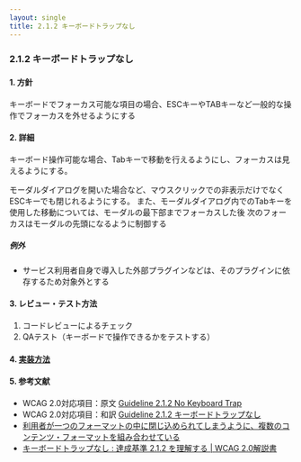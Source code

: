 ```yaml
---
layout: single
title: 2.1.2 キーボードトラップなし
---
```


### 2.1.2 キーボードトラップなし

#### 1. 方針
キーボードでフォーカス可能な項目の場合、ESCキーやTABキーなど一般的な操作でフォーカスを外せるようにする

#### 2. 詳細
キーボード操作可能な場合、Tabキーで移動を行えるようにし、フォーカスは見えるようにする。

モーダルダイアログを開いた場合など、マウスクリックでの非表示だけでなくESCキーでも閉じれるようにする。
また、モーダルダイアログ内でのTabキーを使用した移動については、モーダルの最下部までフォーカスした後
次のフォーカスはモーダルの先頭になるように制御する

##### 例外
- サービス利用者自身で導入した外部プラグインなどは、そのプラグインに依存するため対象外とする

#### 3. レビュー・テスト方法

1. コードレビューによるチェック
2. QAテスト（キーボードで操作できるかをテストする）

#### 4. [実装方法](/src/html/2/1/2.md)

#### 5. 参考文献

- WCAG 2.0対応項目：原文 [Guideline 2.1.2 No Keyboard Trap](https://www.w3.org/TR/2008/REC-WCAG20-20081211/#keyboard-operation-trapping)
- WCAG 2.0対応項目：和訳 [Guideline 2.1.2 キーボードトラップなし](http://waic.jp/docs/WCAG20/Overview.html#keyboard-operation-trapping)
- [利用者が一つのフォーマットの中に閉じ込められてしまうように、複数のコンテンツ・フォーマットを組み合わせている](http://waic.jp/docs/WCAG-TECHS/F10.html)
- [キーボードトラップなし : 達成基準 2.1.2 を理解する | WCAG 2.0解説書](http://waic.jp/docs/UNDERSTANDING-WCAG20/keyboard-operation-trapping.html)
